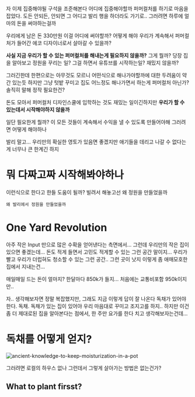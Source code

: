 자
이제 집중해야될 구석을
조준해본다
어디에 집중해야할까
퍼머컬처를 하기로 마음을 잡았다.
도든 안되든,
안되면 그 어디고 발리 행을 하더라도
가기로..
그러려면 하루에 얼마의 돈을 써야하는걸까

우리에게 남은 돈 330만원
이걸 어디에 써야할까?
어떻게 해야 우리가
계속해서 퍼머컬처가 들어간
에코 디자이너로서 살아갈 수 있을까?

**사실 지금 우리가 할 수 있는 퍼머컬처를 해내는게 필요하지 않을까?**
그게 뭘까?
당장 집을 알아보고
정원을 꾸리는 일?
그걸 하면서 유튜브를 시작하는일?
재밌지 않을까?

그러긴한데 한편으로는
아무것도 모르니
어떤식으로 해나가야할까에 대한 두려움이 약간 있는듯
하지만 그냥 텃밭 꾸미고
집도 어느정도 해나가면서 하는게 퍼머컬처 아닌가?
솔직히 말해 정작 필요한건?

돈도 모아서 퍼머컬처 디자인스쿨에 입학하는 것도 재밌는 일이긴하지만
**우리가 할 수 있는데서 시작해야하지 않을까**

일단 필요한게 뭘까?
이 모든 것들이 계속해서 수익을 낼 수 있도록 만들어야해
그러려면 어떻게 해야하나


발리 말고... 우리만의 확실한 영토가 있음면 좋겠지만
애기들을 데리고 나갈 수 없다는게 너무나 큰 한계긴 하지

# 뭐 다짜고짜 시작해봐야하나

이런식으로 한다고 한들 도움이 될까?
빌려서 해놓고선 왜 정원을 만들었을까

```왜 발리에서 정원을 만들었을까```

# One Yard Revolution

아주 작은 Input 만으로 많은 수확을 얻어낸다는 측면에서...
그런데 우리만의 작은 집이 있으면 좋겠는데...
돈도 적게 들면서 고민도 적게할 수 있는 그런 공간 말이지...
우리가 빨고 우리가 더럽혀도 청소할 수 있는 그런 공간..
그런 곳이 낫지 이렇게 좀 애매모호한 집에서 지내는건...

매일매일 드는 돈이 얼마지?
한달마다 850k가 들지...
처음에는 교통비포함 950k이지만..

자.. 생각해보자면 정말 복잡했지만,
그래도 지금 이렇게 답이 잘 나온다
독채가 있어야한다.
독채.
독채가 있는 집이 있어야 우리 마음대로 꾸미고 조지고를 하지..
하지만 이건 좀 더 제대로된 집을 알아본다는 점에서, 한 주만 요가를 한다 치고 생각해보자는건데...

# 독채를 어떻게 얻지?

![ancient-knowledge-to-keep-moisturization-in-a-pot](https://user-images.githubusercontent.com/35059428/61590437-f229ca00-abeb-11e9-8967-a3c38d86b6af.png)





그러려면 로컬의 하우스 없나
그런데서 그렇게 살아가는 방법은 없는건가?
## What to plant firsst?


